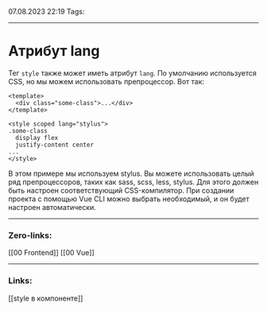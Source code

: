07.08.2023 22:19
Tags:

---
# Атрибут lang
Тег `style` также может иметь атрибут `lang`. По умолчанию используется CSS, но мы можем использовать препроцессор. Вот так:

```
<template>
  <div class="some-class">...</div>
</template>

<style scoped lang="stylus">
.some-class
  display flex
  justify-content center
...
</style>
```

В этом примере мы используем stylus. Вы можете использовать целый ряд препроцессоров, таких как sass, scss, less, stylus. Для этого должен быть настроен соответствующий CSS-компилятор. При создании проекта с помощью Vue CLI можно выбрать необходимый, и он будет настроен автоматически.

---
### Zero-links:
[[00 Frontend]]
[[00 Vue]]

---
### Links:
[[style в компоненте]]